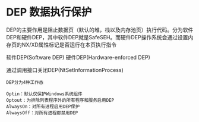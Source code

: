 # DEP 数据执行保护

DEP的主要作用是阻止数据页（默认的堆，栈以及内存池页）执行代码。分为软件DEP和硬件DEP，其中软件DEP就是SafeSEH。而硬件DEP操作系统会通过设置内存页的NX/XD属性标记是否运行在本页执行指令

软件DEP(Software DEP)
硬件DEP(Hardware-enforced DEP)

通过调用接口关闭DEP(NtSetInformationProcess)
```
DEP分为4种工作态

Optin：默认仅保护Windows系统组件
Optout：为排除列表程序外的所有程序和服务启用DEP
AlwaysOn：对所有进程启用DEP保护
AlwaysOff：对所有进程都禁用DEP
```